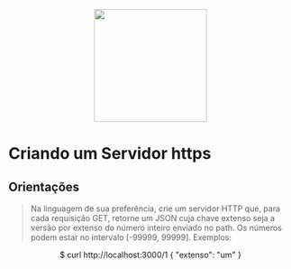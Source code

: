 <p align="center">
  <img src="https://miro.medium.com/max/5120/1*1dB4wl4G2fYYfgKba_XLog.png"width="200">
</p>

# Criando um Servidor https 

## Orientações 
> Na linguagem de sua preferência, crie um servidor HTTP que, para cada requisição GET, retorne um JSON cuja chave extenso seja a versão por extenso do número inteiro enviado no path. Os números podem estar no intervalo [-99999, 99999].
> Exemplos: 
<p align="center">
  $ curl http://localhost:3000/1
{ "extenso": "um" }
</p>


